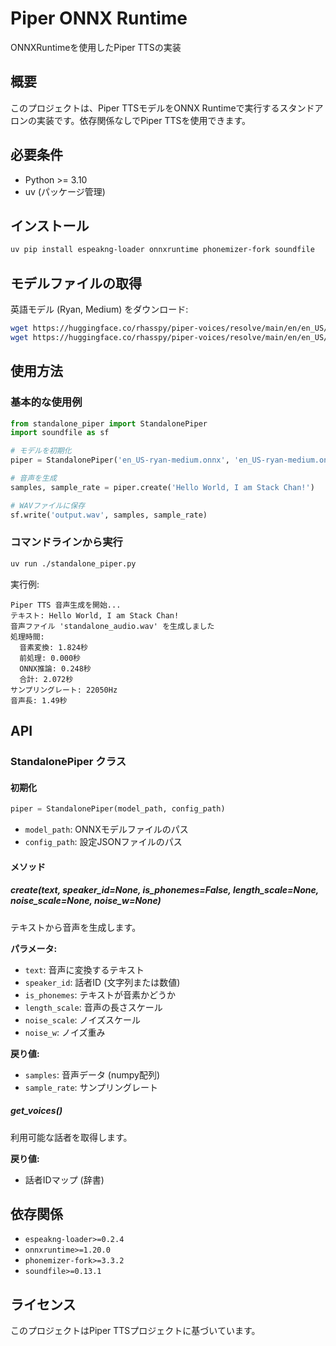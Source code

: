 # Piper ONNX Runtime

ONNXRuntimeを使用したPiper TTSの実装

## 概要

このプロジェクトは、Piper TTSモデルをONNX Runtimeで実行するスタンドアロンの実装です。依存関係なしでPiper TTSを使用できます。

## 必要条件

- Python >= 3.10
- uv (パッケージ管理)

## インストール

```bash
uv pip install espeakng-loader onnxruntime phonemizer-fork soundfile
```

## モデルファイルの取得

英語モデル (Ryan, Medium) をダウンロード:

```bash
wget https://huggingface.co/rhasspy/piper-voices/resolve/main/en/en_US/ryan/medium/en_US-ryan-medium.onnx
wget https://huggingface.co/rhasspy/piper-voices/resolve/main/en/en_US/ryan/medium/en_US-ryan-medium.onnx.json
```

## 使用方法

### 基本的な使用例

```python
from standalone_piper import StandalonePiper
import soundfile as sf

# モデルを初期化
piper = StandalonePiper('en_US-ryan-medium.onnx', 'en_US-ryan-medium.onnx.json')

# 音声を生成
samples, sample_rate = piper.create('Hello World, I am Stack Chan!')

# WAVファイルに保存
sf.write('output.wav', samples, sample_rate)
```

### コマンドラインから実行

```bash
uv run ./standalone_piper.py
```

実行例:
```
Piper TTS 音声生成を開始...
テキスト: Hello World, I am Stack Chan!
音声ファイル 'standalone_audio.wav' を生成しました
処理時間:
  音素変換: 1.824秒
  前処理: 0.000秒
  ONNX推論: 0.248秒
  合計: 2.072秒
サンプリングレート: 22050Hz
音声長: 1.49秒
```

## API

### StandalonePiper クラス

#### 初期化

```python
piper = StandalonePiper(model_path, config_path)
```

- `model_path`: ONNXモデルファイルのパス
- `config_path`: 設定JSONファイルのパス

#### メソッド

##### create(text, speaker_id=None, is_phonemes=False, length_scale=None, noise_scale=None, noise_w=None)

テキストから音声を生成します。

**パラメータ:**
- `text`: 音声に変換するテキスト
- `speaker_id`: 話者ID (文字列または数値)
- `is_phonemes`: テキストが音素かどうか
- `length_scale`: 音声の長さスケール
- `noise_scale`: ノイズスケール
- `noise_w`: ノイズ重み

**戻り値:**
- `samples`: 音声データ (numpy配列)
- `sample_rate`: サンプリングレート

##### get_voices()

利用可能な話者を取得します。

**戻り値:**
- 話者IDマップ (辞書)

## 依存関係

- `espeakng-loader>=0.2.4`
- `onnxruntime>=1.20.0`
- `phonemizer-fork>=3.3.2`
- `soundfile>=0.13.1`

## ライセンス

このプロジェクトはPiper TTSプロジェクトに基づいています。
